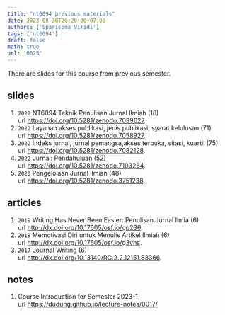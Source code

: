 ```yaml
---
title: "nt6094 previous materials"
date: 2023-08-30T20:20:00+07:00
authors: ['Sparisoma Viridi']
tags: ['nt6094']
draft: false
math: true
url: "0025"
---
```

There are slides for this course from previous semester.

## slides
1. `2022` NT6094 Teknik Penulisan Jurnal Ilmiah (18) \
  url https://doi.org/10.5281/zenodo.7039627.
2. `2022` Layanan akses publikasi, jenis publikasi, syarat kelulusan (71) \
  url https://doi.org/10.5281/zenodo.7058927.
3. `2022` Indeks jurnal, jurnal pemangsa,akses terbuka, sitasi, kuartil (75) \
  url https://doi.org/10.5281/zenodo.7082128.
4. `2022` Jurnal: Pendahuluan (52) \
  url https://doi.org/10.5281/zenodo.7103264.
5. `2020` Pengelolaan Jurnal Ilmian (48) \
  url https://doi.org/10.5281/zenodo.3751238.


## articles
1. `2019` Writing Has Never Been Easier: Penulisan Jurnal Ilmia (6) \
  url http://dx.doi.org/10.17605/osf.io/gp236.
2. `2018` Memotivasi Diri untuk Menulis Artikel Ilmiah (6) \
  url http://dx.doi.org/10.17605/osf.io/g3vhs.
3. `2017` Journal Writing (6) \
  url http://dx.doi.org/10.13140/RG.2.2.12151.83366.


## notes
1. Course Introduction for Semester 2023-1 \
  url https://dudung.github.io/lecture-notes/0017/
